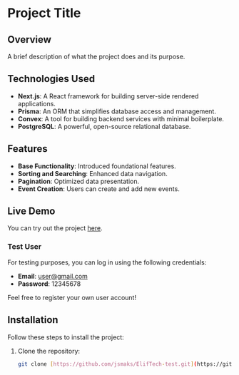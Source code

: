 # Project Title


## Overview

A brief description of what the project does and its purpose.

## Technologies Used

- **Next.js**: A React framework for building server-side rendered applications.
- **Prisma**: An ORM that simplifies database access and management.
- **Convex**: A tool for building backend services with minimal boilerplate.
- **PostgreSQL**: A powerful, open-source relational database.

## Features

- **Base Functionality**: Introduced foundational features.
- **Sorting and Searching**: Enhanced data navigation.
- **Pagination**: Optimized data presentation.
- **Event Creation**: Users can create and add new events.

## Live Demo

You can try out the project [here](https://elif-tech-test.vercel.app/).

### Test User

For testing purposes, you can log in using the following credentials:

- **Email**: user@gmail.com
- **Password**: 12345678

Feel free to register your own user account!

## Installation

Follow these steps to install the project:

1. Clone the repository:  
   ```bash
   git clone [https://github.com/jsmaks/ElifTech-test.git](https://github.com/jsmaks/ElifTech-test.git)
